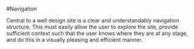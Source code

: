 #Navigation

Central to a well design site is a clear and understandably navigation structure. This must easily allow the user to explore the site, provide sufficient context such that the user knows where they are at any stage, and do this in a visually pleasing and efficient manner.
